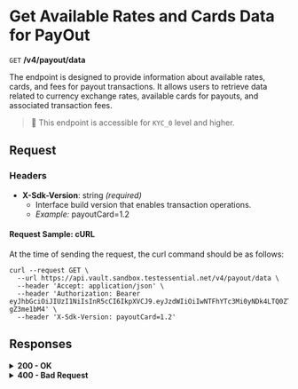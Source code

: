 # Get Available Rates and Cards Data for PayOut

`GET` **/v4/payout/data**

The endpoint is designed to provide information about available rates, cards, and fees for payout transactions. It allows users to retrieve data related to currency exchange rates, available cards for payouts, and associated transaction fees.

> 📘 This endpoint is accessible for `KYC_0` level and higher.

## Request

### Headers

- **X-Sdk-Version**: string *(required)*
  - Interface build version that enables transaction operations.
  - *Example:* payoutCard=1.2

#### **Request Sample: cURL**

At the time of sending the request, the curl command should be as follows:

```curl cURL
curl --request GET \
  --url https://api.vault.sandbox.testessential.net/v4/payout/data \
  --header 'Accept: application/json' \
  --header 'Authorization: Bearer eyJhbGciOiJIUzI1NiIsInR5cCI6IkpXVCJ9.eyJzdWIiOiIwNTFhYTc3Mi0yNDk4LTQ0ZTEtODdmYi0zYzNhZDdlMTY1ODgiLCJleHAiOjE3MTE3ODM4OTYsImlhdCI6MTcxMTY5NzQ5Nn0.GBWhOHEIbiOipMa1kXMsamNqT1I6pFBe3-gZ3me1bM4' \
  --header 'X-Sdk-Version: payoutCard=1.2'
```

## Responses

<details>
<summary><strong>200 - OK</strong></summary>
  
200 OK status, indicating that the card's billing address has been added successfully.
  
**Media type:** `application/json`

 - *cards*: array[object]
    - Information about supported cards.
      - *maskedPan*: string
        - Masked PAN (Primary Account Number) of the card.
      - *cardId*: integer
        - Identifier for the card.
      - *cardType*: string
        - Type of the card.
  
  - *pairsLimits*: array[object]
    - Limits associated with currency pairs.
      - *currencyFrom*: string
        - Currency from which the transaction is made.
      - *currencyTo*: string
        - Currency to which the transaction is made.
      - *minAmountFrom*: integer
        - Minimum amount allowed for the transaction.
      - *maxAmountFrom*: integer
        - Maximum amount allowed for the transaction.
      - *allAmountFrom*: integer
        - Overall limit for all transactions.
      - *validationStatus*: string
        - Validation status of the card.
  
  - *validSeconds*: integer
    - An integer representing the validity period in seconds.
  
  - *pairs*: array[object]
    - Information about currency pairs and associated rates.
      - *rate*: integer
        - Exchange rate between the specified currency pair.
      - *currencyFrom*: string
        - Currency from which the conversion is made.
      - *currencyTo*: string
        - Currency to which the conversion is made.
      - *amountScaleFrom*: integer
        - Scale for the amount in the source currency.
      - *amountScaleTo*: integer
        - Scale for the amount in the target currency.
      - *defaultMinAmountFrom*: integer
        - Default minimum amount for the transaction.
      - *defaultMaxAmountFrom*: integer
        - Default maximum amount for the transaction.
      - *defaultMaxAmountAll*: integer
        - Default overall limit for all transactions.
  
  - *fees*: object
    - Details about fees associated with the payout.
      - *rate*: integer
        - Fee rate.
      - *transactionFee*: integer
        - Transaction fee.
      - *additionalFee*: integer
        - Additional fee.
      - *crypteriumGas*: integer
        - Gas fee related to Crypterium.
      - *partnerFee*: integer
        - Partner fee.
      - *fixFee*: integer
        - Fixed fee.

```json 
{
  "fees": {
    "rate": 0.02,
    "fixFee": 2.5,
    "partnerFee": 0,
    "additionalFee": 0,
    "crypteriumGas": 0,
    "transactionFee": 0.035
  },
  "cards": [
    {
      "cardId": 7,
      "cardType": "VISA",
      "maskedPan": "4907***3896",
      "pairsLimits": [
        {
          "currencyTo": "EUR",
          "currencyFrom": "BCH",
          "allAmountFrom": 0,
          "maxAmountFrom": 5.18931567,
          "minAmountFrom": 0.05503819
        },
        {
          "currencyTo": "EUR",
          "currencyFrom": "DAI",
          "allAmountFrom": 0,
          "maxAmountFrom": 2210.97182484,
          "minAmountFrom": 23.44970117
        },
        {
          "currencyTo": "EUR",
          "currencyFrom": "BTC",
          "allAmountFrom": 0.03070239,
          "maxAmountFrom": 0.03070239,
          "minAmountFrom": 0.00032563
        },
        {
          "currencyTo": "EUR",
          "currencyFrom": "ETH",
          "allAmountFrom": 0,
          "maxAmountFrom": 0.55148465,
          "minAmountFrom": 0.00584907
        },
        {
          "currencyTo": "EUR",
          "currencyFrom": "LTC",
          "allAmountFrom": 3.83108331,
          "maxAmountFrom": 22.59206265,
          "minAmountFrom": 0.23961278
        },
        {
          "currencyTo": "EUR",
          "currencyFrom": "USDC",
          "allAmountFrom": 0,
          "maxAmountFrom": 2209.78690065,
          "minAmountFrom": 23.43713379
        },
        {
          "currencyTo": "EUR",
          "currencyFrom": "USDT",
          "allAmountFrom": 1927.26686346,
          "maxAmountFrom": 2209.06206348,
          "minAmountFrom": 23.42944612
        },
        {
          "currencyTo": "EUR",
          "currencyFrom": "XRP",
          "allAmountFrom": 0,
          "maxAmountFrom": 3174.29678905,
          "minAmountFrom": 33.66678412
        }
      ],
      "validationStatus": "APPROVED"
    },
    {
      "cardId": 8,
      "cardType": "MASTERCARD",
      "maskedPan": "5570***2778",
      "pairsLimits": [
        {
          "currencyTo": "EUR",
          "currencyFrom": "BCH",
          "allAmountFrom": 0,
          "maxAmountFrom": 5.18931567,
          "minAmountFrom": 0.05503819
        },
        {
          "currencyTo": "EUR",
          "currencyFrom": "DAI",
          "allAmountFrom": 0,
          "maxAmountFrom": 2210.97182484,
          "minAmountFrom": 23.44970117
        },
        {
          "currencyTo": "EUR",
          "currencyFrom": "BTC",
          "allAmountFrom": 0.03070239,
          "maxAmountFrom": 0.03070239,
          "minAmountFrom": 0.00032563
        },
        {
          "currencyTo": "EUR",
          "currencyFrom": "ETH",
          "allAmountFrom": 0,
          "maxAmountFrom": 0.55148465,
          "minAmountFrom": 0.00584907
        },
        {
          "currencyTo": "EUR",
          "currencyFrom": "LTC",
          "allAmountFrom": 3.83108331,
          "maxAmountFrom": 22.59206265,
          "minAmountFrom": 0.23961278
        },
        {
          "currencyTo": "EUR",
          "currencyFrom": "USDC",
          "allAmountFrom": 0,
          "maxAmountFrom": 2209.78690065,
          "minAmountFrom": 23.43713379
        },
        {
          "currencyTo": "EUR",
          "currencyFrom": "USDT",
          "allAmountFrom": 1927.26686346,
          "maxAmountFrom": 2209.06206348,
          "minAmountFrom": 23.42944612
        },
        {
          "currencyTo": "EUR",
          "currencyFrom": "XRP",
          "allAmountFrom": 0,
          "maxAmountFrom": 3174.29678905,
          "minAmountFrom": 33.66678412
        }
      ],
      "validationStatus": "APPROVED"
    },
    {
      "cardId": 9,
      "cardType": "MASTERCARD",
      "maskedPan": "5232***7382",
      "pairsLimits": [
        {
          "currencyTo": "EUR",
          "currencyFrom": "BCH",
          "allAmountFrom": 0,
          "maxAmountFrom": 5.18931567,
          "minAmountFrom": 0.05503819
        },
        {
          "currencyTo": "EUR",
          "currencyFrom": "DAI",
          "allAmountFrom": 0,
          "maxAmountFrom": 2210.97182484,
          "minAmountFrom": 23.44970117
        },
        {
          "currencyTo": "EUR",
          "currencyFrom": "BTC",
          "allAmountFrom": 0.03070239,
          "maxAmountFrom": 0.03070239,
          "minAmountFrom": 0.00032563
        },
        {
          "currencyTo": "EUR",
          "currencyFrom": "ETH",
          "allAmountFrom": 0,
          "maxAmountFrom": 0.55148465,
          "minAmountFrom": 0.00584907
        },
        {
          "currencyTo": "EUR",
          "currencyFrom": "LTC",
          "allAmountFrom": 3.83108331,
          "maxAmountFrom": 22.59206265,
          "minAmountFrom": 0.23961278
        },
        {
          "currencyTo": "EUR",
          "currencyFrom": "USDC",
          "allAmountFrom": 0,
          "maxAmountFrom": 2209.78690065,
          "minAmountFrom": 23.43713379
        },
        {
          "currencyTo": "EUR",
          "currencyFrom": "USDT",
          "allAmountFrom": 1927.26686346,
          "maxAmountFrom": 2209.06206348,
          "minAmountFrom": 23.42944612
        },
        {
          "currencyTo": "EUR",
          "currencyFrom": "XRP",
          "allAmountFrom": 0,
          "maxAmountFrom": 3174.29678905,
          "minAmountFrom": 33.66678412
        }
      ],
      "validationStatus": "APPROVED"
    },
    {
      "cardId": 15,
      "cardType": "VISA",
      "maskedPan": "4012***1881",
      "pairsLimits": [
        {
          "currencyTo": "EUR",
          "currencyFrom": "BCH",
          "allAmountFrom": 0,
          "maxAmountFrom": 5.18931567,
          "minAmountFrom": 0.05503819
        },
        {
          "currencyTo": "EUR",
          "currencyFrom": "DAI",
          "allAmountFrom": 0,
          "maxAmountFrom": 2210.97182484,
          "minAmountFrom": 23.44970117
        },
        {
          "currencyTo": "EUR",
          "currencyFrom": "BTC",
          "allAmountFrom": 0.03070239,
          "maxAmountFrom": 0.03070239,
          "minAmountFrom": 0.00032563
        },
        {
          "currencyTo": "EUR",
          "currencyFrom": "ETH",
          "allAmountFrom": 0,
          "maxAmountFrom": 0.55148465,
          "minAmountFrom": 0.00584907
        },
        {
          "currencyTo": "EUR",
          "currencyFrom": "LTC",
          "allAmountFrom": 3.83108331,
          "maxAmountFrom": 22.59206265,
          "minAmountFrom": 0.23961278
        },
        {
          "currencyTo": "EUR",
          "currencyFrom": "USDC",
          "allAmountFrom": 0,
          "maxAmountFrom": 2209.78690065,
          "minAmountFrom": 23.43713379
        },
        {
          "currencyTo": "EUR",
          "currencyFrom": "USDT",
          "allAmountFrom": 1927.26686346,
          "maxAmountFrom": 2209.06206348,
          "minAmountFrom": 23.42944612
        },
        {
          "currencyTo": "EUR",
          "currencyFrom": "XRP",
          "allAmountFrom": 0,
          "maxAmountFrom": 3174.29678905,
          "minAmountFrom": 33.66678412
        }
      ],
      "validationStatus": "APPROVED"
    }
  ],
  "pairs": [
    {
      "rate": 381.5532,
      "currencyTo": "EUR",
      "currencyFrom": "BCH",
      "amountScaleTo": 8,
      "amountScaleFrom": 8,
      "defaultMaxAmountAll": 0,
      "defaultMaxAmountFrom": 5.18931567,
      "defaultMinAmountFrom": 0.05503819
    },
    {
      "rate": 0.8955338,
      "currencyTo": "EUR",
      "currencyFrom": "DAI",
      "amountScaleTo": 8,
      "amountScaleFrom": 8,
      "defaultMaxAmountAll": 0,
      "defaultMaxAmountFrom": 2210.97182484,
      "defaultMinAmountFrom": 23.44970117
    },
    {
      "rate": 64490.076,
      "currencyTo": "EUR",
      "currencyFrom": "BTC",
      "amountScaleTo": 8,
      "amountScaleFrom": 8,
      "defaultMaxAmountAll": 0.03070239,
      "defaultMaxAmountFrom": 0.03070239,
      "defaultMinAmountFrom": 0.00032563
    },
    {
      "rate": 3590.3084,
      "currencyTo": "EUR",
      "currencyFrom": "ETH",
      "amountScaleTo": 8,
      "amountScaleFrom": 8,
      "defaultMaxAmountAll": 0,
      "defaultMaxAmountFrom": 0.55148465,
      "defaultMinAmountFrom": 0.00584907
    },
    {
      "rate": 87.6414,
      "currencyTo": "EUR",
      "currencyFrom": "LTC",
      "amountScaleTo": 8,
      "amountScaleFrom": 8,
      "defaultMaxAmountAll": 3.83108331,
      "defaultMaxAmountFrom": 22.59206265,
      "defaultMinAmountFrom": 0.23961278
    },
    {
      "rate": 0.896014,
      "currencyTo": "EUR",
      "currencyFrom": "USDC",
      "amountScaleTo": 8,
      "amountScaleFrom": 8,
      "defaultMaxAmountAll": 0,
      "defaultMaxAmountFrom": 2209.78690065,
      "defaultMinAmountFrom": 23.43713379
    },
    {
      "rate": 0.896308,
      "currencyTo": "EUR",
      "currencyFrom": "USDT",
      "amountScaleTo": 8,
      "amountScaleFrom": 8,
      "defaultMaxAmountAll": 1927.26686346,
      "defaultMaxAmountFrom": 2209.06206348,
      "defaultMinAmountFrom": 23.42944612
    },
    {
      "rate": 0.6237602,
      "currencyTo": "EUR",
      "currencyFrom": "XRP",
      "amountScaleTo": 8,
      "amountScaleFrom": 8,
      "defaultMaxAmountAll": 0,
      "defaultMaxAmountFrom": 3174.29678905,
      "defaultMinAmountFrom": 33.66678412
    }
  ],
  "validSeconds": 30
}
```

</details>


<details>
<summary><strong>400 - Bad Request</strong></summary>

The response status code indicates that the requested page was not found on the server.
  
- **Media type:** `application/json`
  
  

- **message:** string
  - Message displayed to the user.

- **field:** string
  - Specifies the field in the request that caused the error.

- **errorId:** integer
  - Identifier of the error.

- **systemId:** string
  - Identifier of the component.

- **originalMessage:** string
  - The original error message.

- **errorStackTrace:** string
  - The place where the error occurred in the code.

- **data:** object
  - Additional data related to the error, structured as key-value pairs.
    - **additionalProp1:** object
    - **additionalProp2:** object
    - **additionalProp3:** object

- **error:** string
  - Identifier of the error.

    
**Responses example**

```json
{
  "error": "COMMON",
  "errorId": 0,
  "message": "Sorry for inconvenience. We're fixing the issue. If you have urgent questions, contact support",
  "systemId": "core"
}
```

</details>
